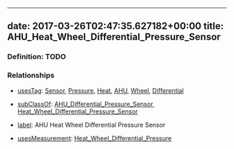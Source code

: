
---
date: 2017-03-26T02:47:35.627182+00:00
title: AHU_Heat_Wheel_Differential_Pressure_Sensor
---
### Definition: TODO

### Relationships

* [usesTag](https://brickschema.org/schema/1.0/BrickFrame#usesTag): [Sensor](https://brickschema.org/schema/1.0/BrickTag#Sensor), [Pressure](https://brickschema.org/schema/1.0/BrickTag#Pressure), [Heat](https://brickschema.org/schema/1.0/BrickTag#Heat), [AHU](https://brickschema.org/schema/1.0/BrickTag#AHU), [Wheel](https://brickschema.org/schema/1.0/BrickTag#Wheel), [Differential](https://brickschema.org/schema/1.0/BrickTag#Differential)

* [subClassOf](http://www.w3.org/2000/01/rdf-schema#subClassOf): [AHU_Differential_Pressure_Sensor](https://brickschema.org/schema/1.0/Brick#AHU_Differential_Pressure_Sensor), [Heat_Wheel_Differential_Pressure_Sensor](https://brickschema.org/schema/1.0/Brick#Heat_Wheel_Differential_Pressure_Sensor)

* [label](http://www.w3.org/2000/01/rdf-schema#label): AHU Heat Wheel Differential Pressure Sensor

* [usesMeasurement](https://brickschema.org/schema/1.0/BrickFrame#usesMeasurement): [Heat_Wheel_Differential_Pressure](https://brickschema.org/schema/1.0/Brick#Heat_Wheel_Differential_Pressure)
